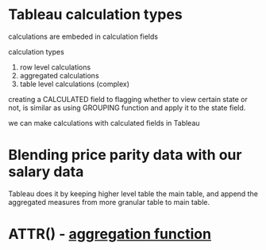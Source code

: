 # Tableau calculation types

calculations are embeded in calculation fields

calculation types
1. row level calculations
2. aggregated calculations
3. table level calculations (complex)


creating a CALCULATED field to flagging whether to view certain state or not, is similar as using GROUPING function and apply it to the state field.

we can make calculations with calculated fields in Tableau

# Blending price parity data with our salary data
Tableau does it by keeping higher level table the main table, and append the aggregated measures from more granular table to main table.


# ATTR() - [aggregation function](https://kb.tableau.com/articles/howto/when-to-use-the-attribute-attr-function)
